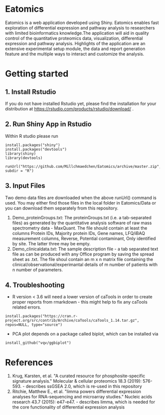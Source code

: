 # Eatomics
Eatomics is a web application developed using Shiny. Eatomics enables fast exploration of differential expression and pathway analysis to researchers with limited bioinformatics knowledge.The application will aid in quality control of the quantitative proteomics data, visualization, differential expression and pathway analysis. Highlights of the application are an extensive experimental setup module, the data and report generation feature and the multiple ways to interact and customize the analysis. 

# Getting started
## 1. Install Rstudio
If you do not have installed Rstudio yet, please find the installation for your distribution at https://rstudio.com/products/rstudio/download/ . 
## 2. Run Shiny App in Rstudio
Within R studio please run

```
install.packages("shiny")
install.packages("devtools")
library(shiny)
library(devtools)

runUrl("https://github.com/Millchmaedchen/Eatomics/archive/master.zip", subdir = "R")
```
## 3. Input Files
Two demo data files are downloaded when the above runUrl() command is used. You may either find those files in the local folder in Eatomics/Data or you can download them separately from this repository. 
1. Demo_proteinGroups.txt: The proteinGroups.txt (i.e. a tab-separated files) as generated by the quantitative analysis software of raw mass spectrometry data - MaxQuant. The file should contain at least the columns Protein IDs, Majority protein IDs, Gene names, LFQ/iBAQ measurement columns, Reverse, Potential contaminant, Only identified by site. The latter three may be empty.
2. Demo_clinicaldata.txt: The sample description file - a tab separated text file as can be produced with any Office program by saving the spread sheet as .txt. The file shoul contain an m x n matrix file containing the clinical/observational/experimantal details of m number of patients with n number of parameters. 

## 4. Troubleshooting 

- R version < 3.6 will need a lower version of caTools in order to create proper reports from rmarkdown - this might help to fix any caTools related errors.
```
install.packages("https://cran.r-project.org/src/contrib/Archive/caTools/caTools_1.14.tar.gz", repos=NULL, type="source")
```

- PCA plot depends on a package called biplot, which can be installed via 
```
install_github("vqv/ggbiplot")
```

# References

1. Krug, Karsten, et al. "A curated resource for phosphosite-specific signature analysis." Molecular & cellular proteomics 18.3 (2019): 576-593. - describes ssGSEA 2.0, which is re-used in this repository
2. Ritchie, Matthew E., et al. "limma powers differential expression analyses for RNA-sequencing and microarray studies." Nucleic acids research 43.7 (2015): e47-e47. - describes limma, which is needed for the core functionality of differential expression analysis
